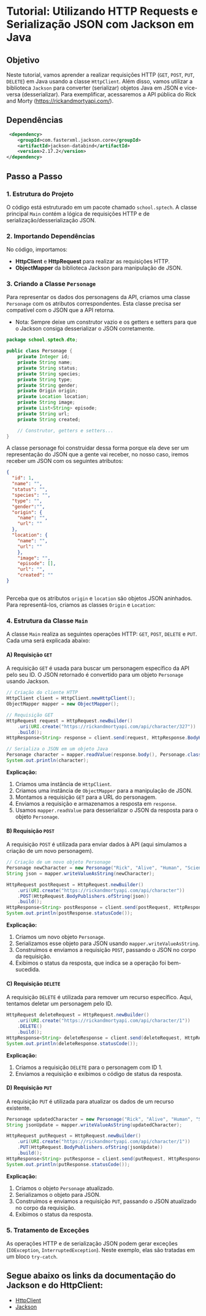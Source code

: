 # Tutorial: Utilizando HTTP Requests e Serialização JSON com Jackson em Java

## Objetivo
Neste tutorial, vamos aprender a realizar requisições HTTP (`GET`, `POST`, `PUT`, `DELETE`) em Java usando a classe `HttpClient`. Além disso, vamos utilizar a biblioteca `Jackson` para converter (serializar) objetos Java em JSON e vice-versa (desserializar). Para exemplificar, acessaremos a API pública do Rick and Morty (https://rickandmortyapi.com/).

## Dependências
```xml
 <dependency>
    <groupId>com.fasterxml.jackson.core</groupId>
    <artifactId>jackson-databind</artifactId>
    <version>2.17.2</version>
</dependency>
```

## Passo a Passo

### 1. Estrutura do Projeto
O código está estruturado em um pacote chamado `school.sptech`. A classe principal `Main` contém a lógica de requisições HTTP e de serialização/desserialização JSON.

### 2. Importando Dependências
No código, importamos:
- **HttpClient** e **HttpRequest** para realizar as requisições HTTP.
- **ObjectMapper** da biblioteca Jackson para manipulação de JSON.

### 3. Criando a Classe `Personage`
Para representar os dados dos personagens da API, criamos uma classe `Personage` com os atributos correspondentes. Esta classe precisa ser compatível com o JSON que a API retorna.

* Nota: Sempre deixe um construtor vazio e os getters e setters para que o Jackson consiga desserializar o JSON corretamente.

```java
package school.sptech.dto;

public class Personage {
    private Integer id;
    private String name;
    private String status;
    private String species;
    private String type;
    private String gender;
    private Origin origin;
    private Location location;
    private String image;
    private List<String> episode;
    private String url;
    private String created;

    // Construtor, getters e setters...
}
```

A classe personage foi construidar dessa forma porque ela deve ser um representação do JSON que a gente vai receber, no nosso caso, iremos receber um JSON com os seguintes atributos:
```json
{
  "id": 1,
  "name": "",
  "status": "",
  "species": "",
  "type": "",
  "gender":"",
  "origin": {
    "name": "",
    "url": ""
  },
  "location": {
    "name": "",
    "url": ""
    },
    "image": "",
    "episode": [],
    "url": "",
    "created": ""
}
  
 ```

Perceba que os atributos `origin` e `location` são objetos JSON aninhados. Para representá-los, criamos as classes `Origin` e `Location`:


### 4. Estrutura da Classe `Main`
A classe `Main` realiza as seguintes operações HTTP: `GET`, `POST`, `DELETE` e `PUT`. Cada uma será explicada abaixo:

#### A) Requisição `GET`
A requisição `GET` é usada para buscar um personagem específico da API pelo seu ID. O JSON retornado é convertido para um objeto `Personage` usando Jackson.

```java
// Criação do cliente HTTP
HttpClient client = HttpClient.newHttpClient();
ObjectMapper mapper = new ObjectMapper();

// Requisição GET
HttpRequest request = HttpRequest.newBuilder()
    .uri(URI.create("https://rickandmortyapi.com/api/character/327"))
    .build();
HttpResponse<String> response = client.send(request, HttpResponse.BodyHandlers.ofString());

// Serializa o JSON em um objeto Java
Personage character = mapper.readValue(response.body(), Personage.class);
System.out.println(character);
```

**Explicação:**
1. Criamos uma instância de `HttpClient`.
2. Criamos uma instância de `ObjectMapper` para a manipulação de JSON.
3. Montamos a requisição `GET` para a URL do personagem.
4. Enviamos a requisição e armazenamos a resposta em `response`.
5. Usamos `mapper.readValue` para desserializar o JSON da resposta para o objeto `Personage`.

#### B) Requisição `POST`
A requisição `POST` é utilizada para enviar dados à API (aqui simulamos a criação de um novo personagem).

```java
// Criação de um novo objeto Personage
Personage newCharacter = new Personage("Rick", "Alive", "Human", "Scientist");
String json = mapper.writeValueAsString(newCharacter);

HttpRequest postRequest = HttpRequest.newBuilder()
    .uri(URI.create("https://rickandmortyapi.com/api/character"))
    .POST(HttpRequest.BodyPublishers.ofString(json))
    .build();
HttpResponse<String> postResponse = client.send(postRequest, HttpResponse.BodyHandlers.ofString());
System.out.println(postResponse.statusCode());
```

**Explicação:**
1. Criamos um novo objeto `Personage`.
2. Serializamos esse objeto para JSON usando `mapper.writeValueAsString`.
3. Construímos e enviamos a requisição `POST`, passando o JSON no corpo da requisição.
4. Exibimos o status da resposta, que indica se a operação foi bem-sucedida.

#### C) Requisição `DELETE`
A requisição `DELETE` é utilizada para remover um recurso específico. Aqui, tentamos deletar um personagem pelo ID.

```java
HttpRequest deleteRequest = HttpRequest.newBuilder()
    .uri(URI.create("https://rickandmortyapi.com/api/character/1"))
    .DELETE()
    .build();
HttpResponse<String> deleteResponse = client.send(deleteRequest, HttpResponse.BodyHandlers.ofString());
System.out.println(deleteResponse.statusCode());
```

**Explicação:**
1. Criamos a requisição `DELETE` para o personagem com ID 1.
2. Enviamos a requisição e exibimos o código de status da resposta.

#### D) Requisição `PUT`
A requisição `PUT` é utilizada para atualizar os dados de um recurso existente.

```java
Personage updatedCharacter = new Personage("Rick", "Alive", "Human", "Scientist");
String jsonUpdate = mapper.writeValueAsString(updatedCharacter);

HttpRequest putRequest = HttpRequest.newBuilder()
    .uri(URI.create("https://rickandmortyapi.com/api/character/1"))
    .PUT(HttpRequest.BodyPublishers.ofString(jsonUpdate))
    .build();
HttpResponse<String> putResponse = client.send(putRequest, HttpResponse.BodyHandlers.ofString());
System.out.println(putResponse.statusCode());
```

**Explicação:**
1. Criamos o objeto `Personage` atualizado.
2. Serializamos o objeto para JSON.
3. Construímos e enviamos a requisição `PUT`, passando o JSON atualizado no corpo da requisição.
4. Exibimos o status da resposta.

### 5. Tratamento de Exceções
As operações HTTP e de serialização JSON podem gerar exceções (`IOException`, `InterruptedException`). Neste exemplo, elas são tratadas em um bloco `try-catch`.

## Segue abaixo os links da documentação do Jackson e do HttpClient:
- [HttpClient](https://www.baeldung.com/java-9-http-client)
- [Jackson](https://github.com/FasterXML/jackson-docs)